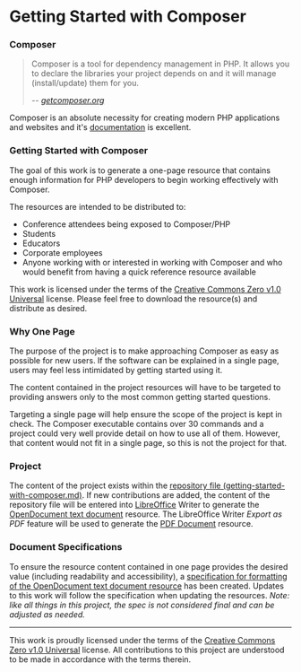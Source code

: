 # Getting Started with Composer

### Composer

> Composer is a tool for dependency management in PHP. It allows you to declare the libraries your project depends on and it will manage (install/update) them for you.
>
> -- <cite>[getcomposer.org](https://getcomposer.org/doc/00-intro.md)</cite>

Composer is an absolute necessity for creating modern PHP applications and websites and it's [documentation](https://getcomposer.org/doc/) is excellent.

### Getting Started with Composer

The goal of this work is to generate a one-page resource that contains enough information for PHP developers to begin working effectively with Composer.

The resources are intended to be distributed to:
- Conference attendees being exposed to Composer/PHP
- Students
- Educators
- Corporate employees
- Anyone working with or interested in working with Composer and who would benefit from having a quick reference resource available

This work is licensed under the terms of the [Creative Commons Zero v1.0 Universal](https://choosealicense.com/licenses/cc0-1.0/#) license. Please feel free to download the resource(s) and distribute as desired.

### Why One Page

The purpose of the project is to make approaching Composer as easy as possible for new users. If the software can be explained in a single page, users may feel less intimidated by getting started using it.

The content contained in the project resources will have to be targeted to providing answers only to the most common getting started questions.

Targeting a single page will help ensure the scope of the project is kept in check. The Composer executable contains over 30 commands and a project could very well provide detail on how to use all of them. However, that content would not fit in a single page, so this is not the project for that.

### Project

The content of the project exists within the [repository file (getting-started-with-composer.md)](getting-started-with-composer.md). If new contributions are added, the content of the repository file will be entered into [LibreOffice](http://www.libreoffice.org/) Writer to generate the [OpenDocument text document](resources/GettingStartedWithComposer.odt) resource. The LibreOffice Writer *Export as PDF* feature will be used to generate the [PDF Document](resources/GettingStartedWithComposer.pdf) resource.

### Document Specifications

To ensure the resource content contained in one page provides the desired value (including readability and accessibility), a [specification for formatting of the OpenDocument text document resource](resource-formatting-specification.md) has been created. Updates to this work will follow the specification when updating the resources. *Note: like all things in this project, the spec is not considered final and can be adjusted as needed.*

---

This work is proudly licensed under the terms of the [Creative Commons Zero v1.0 Universal](https://choosealicense.com/licenses/cc0-1.0/#) license. All contributions to this project are understood to be made in accordance with the terms therein.
